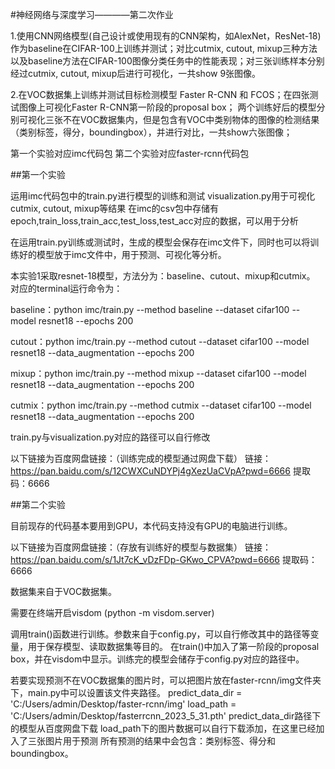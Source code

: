 #神经网络与深度学习————第二次作业

1.使用CNN网络模型(自己设计或使用现有的CNN架构，如AlexNet，ResNet-18)作为baseline在CIFAR-100上训练并测试；对比cutmix, cutout, mixup三种方法以及baseline方法在CIFAR-100图像分类任务中的性能表现；对三张训练样本分别经过cutmix, cutout, mixup后进行可视化，一共show 9张图像。

2.在VOC数据集上训练并测试目标检测模型 Faster R-CNN 和 FCOS；在四张测试图像上可视化Faster R-CNN第一阶段的proposal box；
两个训练好后的模型分别可视化三张不在VOC数据集内，但是包含有VOC中类别物体的图像的检测结果（类别标签，得分，boundingbox），并进行对比，一共show六张图像；

第一个实验对应imc代码包
第二个实验对应faster-rcnn代码包


##第一个实验

运用imc代码包中的train.py进行模型的训练和测试
visualization.py用于可视化cutmix, cutout, mixup等结果
在imc的csv包中存储有epoch,train_loss,train_acc,test_loss,test_acc对应的数据，可以用于分析

在运用train.py训练或测试时，生成的模型会保存在imc文件下，同时也可以将训练好的模型放于imc文件中，用于预测、可视化等分析。

本实验1采取resnet-18模型，方法分为：baseline、cutout、mixup和cutmix。
对应的terminal运行命令为：

baseline：python imc/train.py --method baseline --dataset cifar100 --model resnet18 --epochs 200

cutout：python imc/train.py --method cutout --dataset cifar100 --model resnet18 --data_augmentation --epochs 200

mixup：python imc/train.py --method mixup --dataset cifar100 --model resnet18 --data_augmentation --epochs 200

cutmix：python imc/train.py --method cutmix --dataset cifar100 --model resnet18 --data_augmentation --epochs 200

train.py与visualization.py对应的路径可以自行修改

以下链接为百度网盘链接：（训练完成的模型通过网盘下载）
链接：https://pan.baidu.com/s/12CWXCuNDYPj4gXezUaCVpA?pwd=6666 
提取码：6666


##第二个实验

目前现存的代码基本要用到GPU，本代码支持没有GPU的电脑进行训练。

以下链接为百度网盘链接：（存放有训练好的模型与数据集）
链接：https://pan.baidu.com/s/1Jt7cK_vDzFDp-GKwo_CPVA?pwd=6666 
提取码：6666

数据集来自于VOC数据集。

需要在终端开启visdom (python -m visdom.server)

调用train()函数进行训练。参数来自于config.py，可以自行修改其中的路径等变量，用于保存模型、读取数据集等目的。
在train()中加入了第一阶段的proposal box，并在visdom中显示。训练完的模型会储存于config.py对应的路径中。

若要实现预测不在VOC数据集的图片时，可以把图片放在faster-rcnn/img文件夹下，main.py中可以设置该文件夹路径。
predict_data_dir = 'C:/Users/admin/Desktop/faster-rcnn/img'
load_path = 'C:/Users/admin/Desktop/fasterrcnn_2023_5_31.pth'
predict_data_dir路径下的模型从百度网盘下载
load_path下的图片数据可以自行下载添加，在这里已经加入了三张图片用于预测
所有预测的结果中会包含：类别标签、得分和boundingbox。




